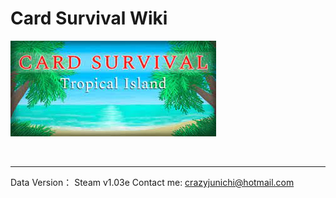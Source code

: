 # Card Survival Wiki

![](image/header.jpg)

<br>

---

Data Version： Steam v1.03e
Contact me: crazyjunichi@hotmail.com

